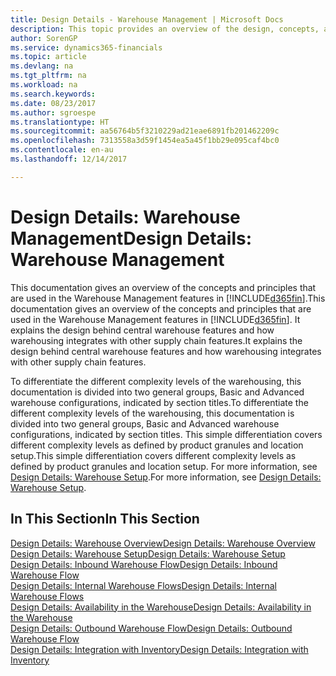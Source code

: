 ```yaml
---
title: Design Details - Warehouse Management | Microsoft Docs
description: This topic provides an overview of the design, concepts, and principles behind the Warehouse Management features in Dynamics 365.
author: SorenGP
ms.service: dynamics365-financials
ms.topic: article
ms.devlang: na
ms.tgt_pltfrm: na
ms.workload: na
ms.search.keywords: 
ms.date: 08/23/2017
ms.author: sgroespe
ms.translationtype: HT
ms.sourcegitcommit: aa56764b5f3210229ad21eae6891fb201462209c
ms.openlocfilehash: 7313558a3d59f1454ea5a45f1bb29e095caf4bc0
ms.contentlocale: en-au
ms.lasthandoff: 12/14/2017

---
```

# <a name="design-details-warehouse-management"></a><span data-ttu-id="4713d-103">Design Details: Warehouse Management</span><span class="sxs-lookup"><span data-stu-id="4713d-103">Design Details: Warehouse Management</span></span>
<span data-ttu-id="4713d-104">This documentation gives an overview of the concepts and principles that are used in the Warehouse Management features in [!INCLUDE[d365fin](includes/d365fin_md.md)].</span><span class="sxs-lookup"><span data-stu-id="4713d-104">This documentation gives an overview of the concepts and principles that are used in the Warehouse Management features in [!INCLUDE[d365fin](includes/d365fin_md.md)].</span></span> <span data-ttu-id="4713d-105">It explains the design behind central warehouse features and how warehousing integrates with other supply chain features.</span><span class="sxs-lookup"><span data-stu-id="4713d-105">It explains the design behind central warehouse features and how warehousing integrates with other supply chain features.</span></span>  

<span data-ttu-id="4713d-106">To differentiate the different complexity levels of the warehousing, this documentation is divided into two general groups, Basic and Advanced warehouse configurations, indicated by section titles.</span><span class="sxs-lookup"><span data-stu-id="4713d-106">To differentiate the different complexity levels of the warehousing, this documentation is divided into two general groups, Basic and Advanced warehouse configurations, indicated by section titles.</span></span> <span data-ttu-id="4713d-107">This simple differentiation covers different complexity levels as defined by product granules and location setup.</span><span class="sxs-lookup"><span data-stu-id="4713d-107">This simple differentiation covers different complexity levels as defined by product granules and location setup.</span></span> <span data-ttu-id="4713d-108">For more information, see [Design Details: Warehouse Setup](design-details-warehouse-setup.md).</span><span class="sxs-lookup"><span data-stu-id="4713d-108">For more information, see [Design Details: Warehouse Setup](design-details-warehouse-setup.md).</span></span>  

## <a name="in-this-section"></a><span data-ttu-id="4713d-109">In This Section</span><span class="sxs-lookup"><span data-stu-id="4713d-109">In This Section</span></span>  
[<span data-ttu-id="4713d-110">Design Details: Warehouse Overview</span><span class="sxs-lookup"><span data-stu-id="4713d-110">Design Details: Warehouse Overview</span></span>](design-details-warehouse-overview.md)  
[<span data-ttu-id="4713d-111">Design Details: Warehouse Setup</span><span class="sxs-lookup"><span data-stu-id="4713d-111">Design Details: Warehouse Setup</span></span>](design-details-warehouse-setup.md)  
[<span data-ttu-id="4713d-112">Design Details: Inbound Warehouse Flow</span><span class="sxs-lookup"><span data-stu-id="4713d-112">Design Details: Inbound Warehouse Flow</span></span>](design-details-inbound-warehouse-flow.md)  
[<span data-ttu-id="4713d-113">Design Details: Internal Warehouse Flows</span><span class="sxs-lookup"><span data-stu-id="4713d-113">Design Details: Internal Warehouse Flows</span></span>](design-details-internal-warehouse-flows.md)  
[<span data-ttu-id="4713d-114">Design Details: Availability in the Warehouse</span><span class="sxs-lookup"><span data-stu-id="4713d-114">Design Details: Availability in the Warehouse</span></span>](design-details-availability-in-the-warehouse.md)  
[<span data-ttu-id="4713d-115">Design Details: Outbound Warehouse Flow</span><span class="sxs-lookup"><span data-stu-id="4713d-115">Design Details: Outbound Warehouse Flow</span></span>](design-details-outbound-warehouse-flow.md)  
[<span data-ttu-id="4713d-116">Design Details: Integration with Inventory</span><span class="sxs-lookup"><span data-stu-id="4713d-116">Design Details: Integration with Inventory</span></span>](design-details-integration-with-inventory.md)


